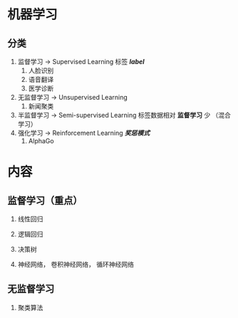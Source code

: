 

# 机器学习

## 分类

1. 监督学习 -> Supervised Learning 标签 ***label***
    1. 人脸识别
    2. 语音翻译
    3. 医学诊断
2. 无监督学习 -> Unsupervised Learning
    1. 新闻聚类
3. 半监督学习 -> Semi-supervised Learning 标签数据相对 **监督学习** 少 （混合学习）
4. 强化学习 -> Reinforcement Learning  ***奖惩模式***
    1. AlphaGo



# 内容

## 监督学习（重点）

1. 线性回归 

2. 逻辑回归
3. 决策树
4. 神经网络， 卷积神经网络， 循环神经网络



## 无监督学习

1. 聚类算法



